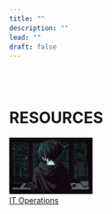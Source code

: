 ```yaml
---
title: ""
description: ""
lead: ""
draft: false
---
```


<br><br>

# RESOURCES

<img src="resources.png" width=30%>

<div class="card my-3">
<div class="card-body">
    <a href="/docs/general-resources/it/">IT Operations</a><br>
</div>
</div>

<br> 


